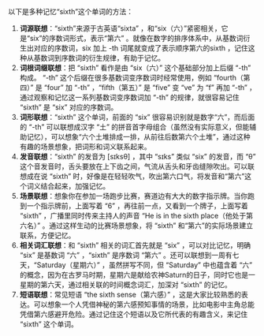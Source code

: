以下是多种记忆“sixth”这个单词的方法：
1. **词源联想**：“sixth”来源于古英语“sixta” ，和“six（六）”紧密相关，它是“six”的序数词形式，表示“第六” 。就像在数字的排序体系中，从基数词衍生出对应的序数词，six 加上 -th 词尾就变成了表示顺序第六的sixth ，记住这种从基数词到序数词的衍生规律，有助于记忆。
2. **词根词缀联想**：把 “sixth” 看作是由 “six（六）” 这个基础部分加上后缀 “-th” 构成。 “-th” 这个后缀在很多基数词变序数词时经常使用，例如 “fourth（第四）” 是 “four” 加 “-th” ，“fifth（第五）” 是 “five” 变 “ve” 为 “f” 再加 “-th” ，通过观察和记忆这一系列基数词变序数词加 “-th” 的规律，就很容易记住 “sixth” 是 “six” 对应的序数词。
3. **词形联想**：“sixth” 这个单词，前面的 “six” 很容易识别就是数字“六”，而后面的 “-th” 可以联想成汉字 “土” 的拼音首字母组合（虽然没有实际意义，但能辅助记忆），可以想象“六个土堆排成一排，从前往后数第六个土堆”，通过这种有趣的场景想象，把词形和词义联系起来。
4. **发音联想**：“sixth” 的发音为 [sɪksθ] ，其中 “sɪks” 类似 “six” 的发音，而 “θ” 这个音发音时，舌头要放在上下齿之间，气流从舌头和牙齿缝隙吹出。可以联想成在说 “sixth” 时，好像是在轻轻吹气，吹出第六口气，将发音和“第六”这个词义结合起来，加强记忆。
5. **场景联想**：想象你在参加一场跑步比赛，赛道边有大大的数字指示牌。当你跑到一个指示牌前，上面写着 “6” ，再往前一点，又看到一个牌子，上面写着 “sixth” ，广播里同时传来主持人的声音 “He is in the sixth place（他处于第六名）” 。通过这样生动的比赛场景想象，将 “sixth” 和“第六”的实际场景建立联系，方便记忆。
6. **相关词汇联想**：和 “sixth” 相关的词汇首先就是 “six” ，可以对比记忆，明确 “six” 是基数词 “六” ，“sixth” 是序数词 “第六” 。还可以联想到一周有七天，“Saturday（星期六）” ，虽然拼写不同，但 “Saturday” 中也蕴含着 “六” 的概念，因为在古罗马时期，星期六是献给农神Saturn的日子，同时它也是一星期的第六天，通过相关联的时间概念词汇，加深对 “sixth” 的记忆。
7. **短语联想**：常见短语 “the sixth sense（第六感）” ，这是大家比较熟悉的表达。可以想象一个人凭借神秘的第六感预知事情的场景，比如电影中主角总能凭借第六感避开危险。通过记住这个短语以及它所代表的有趣含义，来记住 “sixth” 这个单词。 